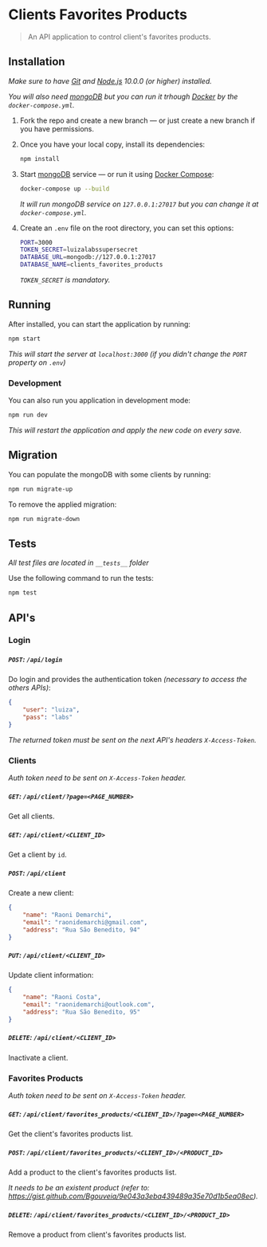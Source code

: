 # Clients Favorites Products
> An API application to control client's favorites products.

## Installation

*Make sure to have [Git](http://git-scm.com/) and [Node.js](http://nodejs.org/) 10.0.0 (or higher) installed.*

*You will also need [mongoDB](https://www.mongodb.com/) but you can run it trhough [Docker](https://www.docker.com/) by the `docker-compose.yml`.*

1. Fork the repo and create a new branch — or just create a new branch if you have permissions.

2. Once you have your local copy, install its dependencies:

    ```sh
    npm install
    ```
    
3. Start [mongoDB](https://www.mongodb.com/) service — or run it using [Docker Compose](https://docs.docker.com/compose/):

    ```sh
    docker-compose up --build
    ```
    
    *It will run mongoDB service on `127.0.0.1:27017` but you can change it at `docker-compose.yml`.*

4. Create an `.env` file on the root directory, you can set this options:

    ```sh
    PORT=3000
    TOKEN_SECRET=luizalabssupersecret
    DATABASE_URL=mongodb://127.0.0.1:27017
    DATABASE_NAME=clients_favorites_products
    ```
    
    *`TOKEN_SECRET` is mandatory.*

## Running

After installed, you can start the application by running:

```sh
npm start
```

*This will start the server at `localhost:3000` (if you didn't change the `PORT` property on `.env`)*

### Development

You can also run you application in development mode:

```sh
npm run dev
```

*This will restart the application and apply the new code on every save.*

## Migration

You can populate the mongoDB with some clients by running:

```sh
npm run migrate-up
```

To remove the applied migration:

```sh
npm run migrate-down
```

## Tests

*All test files are located in `__tests__` folder*

Use the following command to run the tests:

```sh
npm test
```

## API's

### Login

##### `POST`: `/api/login`

Do login and provides the authentication token *(necessary to access the others APIs)*:

```json
{
    "user": "luiza",
    "pass": "labs"
}
```

*The returned token must be sent on the next API's headers `X-Access-Token`.*

### Clients

*Auth token need to be sent on `X-Access-Token` header.*

##### `GET`: `/api/client/?page=<PAGE_NUMBER>`

Get all clients.

##### `GET`: `/api/client/<CLIENT_ID>`

Get a client by `id`.

##### `POST`: `/api/client`

Create a new client:

```json
{
    "name": "Raoni Demarchi",
    "email": "raonidemarchi@gmail.com",
    "address": "Rua São Benedito, 94"
}
```

##### `PUT`: `/api/client/<CLIENT_ID>`

Update client information:

```json
{
    "name": "Raoni Costa",
    "email": "raonidemarchi@outlook.com",
    "address": "Rua São Benedito, 95"
}
```

##### `DELETE`: `/api/client/<CLIENT_ID>`

Inactivate a client.

### Favorites Products 

*Auth token need to be sent on `X-Access-Token` header.*

##### `GET`: `/api/client/favorites_products/<CLIENT_ID>/?page=<PAGE_NUMBER>`

Get the client's favorites products list.

##### `POST`: `/api/client/favorites_products/<CLIENT_ID>/<PRODUCT_ID>`

Add a product to the client's favorites products list.

*It needs to be an existent product (refer to: https://gist.github.com/Bgouveia/9e043a3eba439489a35e70d1b5ea08ec).*

##### `DELETE`: `/api/client/favorites_products/<CLIENT_ID>/<PRODUCT_ID>`

Remove a product from client's favorites products list.
